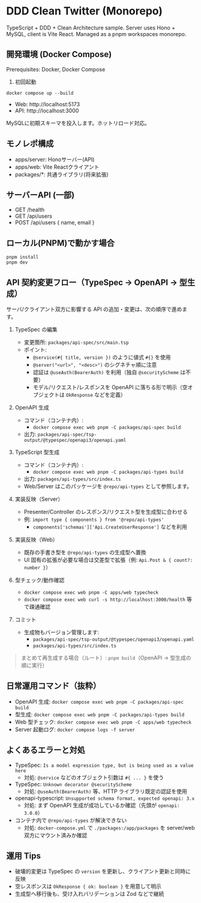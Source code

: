 # DDD Clean Twitter (Monorepo)

TypeScript + DDD + Clean Architecture sample. Server uses Hono + MySQL, client is Vite React. Managed as a pnpm workspaces monorepo.

## 開発環境 (Docker Compose)

Prerequisites: Docker, Docker Compose

1. 初回起動

```
docker compose up --build
```

- Web: http://localhost:5173
- API: http://localhost:3000

MySQLに初期スキーマを投入します。ホットリロード対応。

## モノレポ構成

- apps/server: Honoサーバー(API)
- apps/web: Vite Reactクライアント
- packages/*: 共通ライブラリ(将来拡張)

## サーバーAPI (一部)

- GET /health
- GET /api/users
- POST /api/users { name, email }

## ローカル(PNPM)で動かす場合

```
pnpm install
pnpm dev
```

## API 契約変更フロー（TypeSpec → OpenAPI → 型生成）

サーバ/クライアント双方に影響する API の追加・変更は、次の順序で進めます。

1. TypeSpec の編集
   - 変更箇所: `packages/api-spec/src/main.tsp`
   - ポイント:
     - `@service(#{ title, version })` のように値式 `#{}` を使用
     - `@server("<url>", "<desc>")` のシグネチャ順に注意
     - 認証は `@useAuth(BearerAuth)` を利用（独自 `@securityScheme` は不要）
     - モデル/リクエスト/レスポンスを OpenAPI に落ちる形で明示（空オブジェクトは `OkResponse` などを定義）

2. OpenAPI 生成
   - コマンド（コンテナ内）:
     - `docker compose exec web pnpm -C packages/api-spec build`
   - 出力: `packages/api-spec/tsp-output/@typespec/openapi3/openapi.yaml`

3. TypeScript 型生成
   - コマンド（コンテナ内）:
     - `docker compose exec web pnpm -C packages/api-types build`
   - 出力: `packages/api-types/src/index.ts`
   - Web/Server はこのパッケージを `@repo/api-types` として参照します。

4. 実装反映（Server）
   - Presenter/Controller のレスポンス/リクエスト型を生成型に合わせる
   - 例: `import type { components } from '@repo/api-types'`
     - `components['schemas']['Api.CreateUserResponse']` などを利用

5. 実装反映（Web）
   - 既存の手書き型を `@repo/api-types` の生成型へ置換
   - UI 固有の拡張が必要な場合は交差型で拡張（例: `Api.Post & { count?: number }`）

6. 型チェック/動作確認
   - `docker compose exec web pnpm -C apps/web typecheck`
   - `docker compose exec web curl -s http://localhost:3000/health` 等で疎通確認

7. コミット
   - 生成物もバージョン管理します:
     - `packages/api-spec/tsp-output/@typespec/openapi3/openapi.yaml`
     - `packages/api-types/src/index.ts`

> まとめて再生成する場合（ルート）: `pnpm build`（OpenAPI → 型生成の順に実行）

## 日常運用コマンド（抜粋）

- OpenAPI 生成: `docker compose exec web pnpm -C packages/api-spec build`
- 型生成: `docker compose exec web pnpm -C packages/api-types build`
- Web 型チェック: `docker compose exec web pnpm -C apps/web typecheck`
- Server 起動ログ: `docker compose logs -f server`

## よくあるエラーと対処

- TypeSpec: `Is a model expression type, but is being used as a value here`
  - 対処: `@service` などのオブジェクト引数は `#{ ... }` を使う
- TypeSpec: `Unknown decorator @securityScheme`
  - 対処: `@useAuth(BearerAuth)` 等、HTTP ライブラリ既定の認証を使用
- openapi-typescript: `Unsupported schema format, expected openapi: 3.x`
  - 対処: まず OpenAPI 生成が成功しているか確認（先頭が `openapi: 3.0.0`）
- コンテナ内で `@repo/api-types` が解決できない
  - 対処: `docker-compose.yml` で `./packages:/app/packages` を server/web 双方にマウント済みか確認

## 運用 Tips

- 破壊的変更は TypeSpec の `version` を更新し、クライアント更新と同時に反映
- 空レスポンスは `OkResponse { ok: boolean }` を用意して明示
- 生成型へ移行後も、受け入れバリデーションは Zod などで継続

